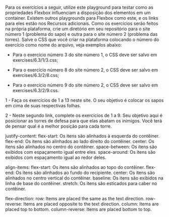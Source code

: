 Para os exercícios a seguir, utilize este playground para testar como as propriedades Flexbox influenciam a disposição dos elementos em um container. Existem outros playgrounds para Flexbox como este, e os links para eles estão nos Recursos adicionais.
Como os exercícios serão feitos na própria plataforma, crie um diretório em seu repositório para o site número 1 (problema do sapo) e outra para o site número 2 (problema das torres). Salve o CSS que você criar na plataforma colocando o número do exercício como nome do arquivo, veja exemplos abaixo:

* Para o exercício número 3 do site número 1, o CSS deve ser salvo em exercises/6.3/1/3.css;

* Para o exercício número 8 do site número 2, o CSS deve ser salvo em exercises/6.3/2/8.css;

* Para o exercício número 9 do site número 2, o CSS deve ser salvo em exercises/6.3/2/9.css.

1 - Faça os exercícios de 1 a 13 neste site. O seu objetivo é colocar os sapos em cima de suas respectivas folhas.

2 - Neste segundo link, complete os exercícios de 1 a 9. Seu objetivo aqui é posicionar as torres de defesa para que elas abatam os inimigos. Você terá de pensar qual é a melhor posição para cada torre.


justify-content:
flex-start: Os itens são alinhados à esquerda do contêiner.
flex-end: Os itens são alinhados ao lado direito do contêiner.
center: Os itens são alinhados no centro do contêiner.
space-between: Os itens são exibidos com espaçamento igual entre eles.
space-around: Os itens são exibidos com espaçamento igual ao redor deles.

align-items:
flex-start: Os itens são alinhados ao topo do contêiner.
flex-end: Os itens são alinhados ao fundo do recipiente.
center: Os itens são alinhados no centro vertical do contêiner.
baseline: Os itens são exibidos na linha de base do contêiner.
stretch: Os itens são esticados para caber no contêiner.

flex-direction:
row: Items are placed the same as the text direction.
row-reverse: Items are placed opposite to the text direction.
column: Items are placed top to bottom.
column-reverse: Items are placed bottom to top.